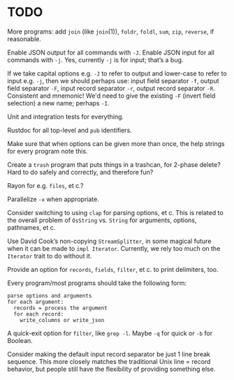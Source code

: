 # TODO

More programs: add `join` (like `join`(1)), `foldr`, `foldl`, `sum`, `zip`,
`reverse`, if reasonable.

Enable JSON output for all commands with `-J`. Enable JSON input for all
commands with `-j`. Yes, currently `-j` is for input; that’s a bug.

If we take capital options e.g. `-J` to refer to output and lower-case to refer
to input e.g. `-j`, then we should perhaps use: input field separator `-f`,
output field separator `-F`, input record separator `-r`, output record
separator `-R`. Consistent and mnemonic! We'd need to give the existing `-F`
(invert field selection) a new name; perhaps `-I`.

Unit and integration tests for everything.

Rustdoc for all top-level and `pub` identifiers.

Make sure that when options can be given more than once, the help strings for
every program note this.

Create a `trash` program that puts things in a trashcan, for 2-phase delete?
Hard to do safely and correctly, and therefore fun?

Rayon for e.g. `files`, et c.?

Parallelize `-x` when appropriate.

Consider switching to using `clap` for parsing options, et c. This is related to
the overall problem of `OsString` vs. `String` for arguments, options,
pathnames, et c.

Use David Cook’s non-copying `StreamSplitter`, in some magical future when it
can be made to `impl Iterator`. Currently, we rely too much on the `Iterator`
trait to do without it.

Provide an option for `records`, `fields`, `filter`, et c. to print delimiters,
too.

Every program/most programs should take the following form:

```
parse options and arguments
for each argument:
  records = process the argument
  for each record:
    write_columns or write_json
```

A quick-exit option for `filter`, like `grep -l`. Maybe `-q` for quick or `-b`
for Boolean.

Consider making the default input record separator be just 1 line break
sequence. This more closely matches the traditional Unix line = record behavior,
but people still have the flexibility of providing something else.
